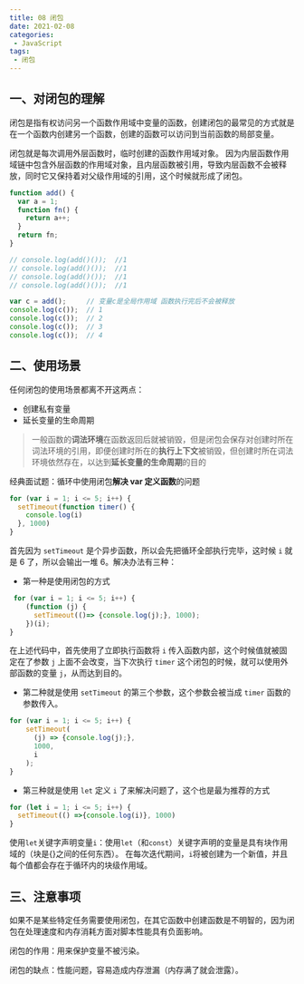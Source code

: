 ```yaml
---
title: 08 闭包
date: 2021-02-08
categories: 
 - JavaScript
tags:
 - 闭包
---
```


## 一、对闭包的理解

闭包是指有权访问另一个函数作用域中变量的函数，创建闭包的最常见的方式就是在一个函数内创建另一个函数，创建的函数可以访问到当前函数的局部变量。

闭包就是每次调用外层函数时，临时创建的函数作用域对象。
因为内层函数作用域链中包含外层函数的作用域对象，且内层函数被引用，导致内层函数不会被释放，同时它又保持着对父级作用域的引用，这个时候就形成了闭包。

```js
function add() {
  var a = 1;
  function fn() {
    return a++;
  }
  return fn;
}

// console.log(add()());  //1
// console.log(add()());  //1
// console.log(add()());  //1
// console.log(add()());  //1

var c = add();     // 变量c是全局作用域 函数执行完后不会被释放
console.log(c());  // 1
console.log(c());  // 2
console.log(c());  // 3
console.log(c());  // 4
```

## 二、使用场景

任何闭包的使用场景都离不开这两点：

- 创建私有变量
- 延长变量的生命周期

> 一般函数的**词法环境**在函数返回后就被销毁，但是闭包会保存对创建时所在词法环境的引用，即便创建时所在的**执行上下文**被销毁，但创建时所在词法环境依然存在，以达到**延长变量的生命周期**的目的

经典面试题：循环中使用闭包**解决 var 定义函数**的问题

```js
for (var i = 1; i <= 5; i++) {
  setTimeout(function timer() {
    console.log(i)
  }, 1000)
}
```

首先因为 `setTimeout` 是个异步函数，所以会先把循环全部执行完毕，这时候 `i` 就是 6 了，所以会输出一堆 6。解决办法有三种：

- 第一种是使用闭包的方式

```javascript
 for (var i = 1; i <= 5; i++) {
    (function (j) {
      setTimeout(()=> {console.log(j);}, 1000);
    })(i);
}
```

在上述代码中，首先使用了立即执行函数将 `i` 传入函数内部，这个时候值就被固定在了参数 `j` 上面不会改变，当下次执行 `timer` 这个闭包的时候，就可以使用外部函数的变量 `j`，从而达到目的。

- 第二种就是使用 `setTimeout` 的第三个参数，这个参数会被当成 `timer` 函数的参数传入。

```javascript
for (var i = 1; i <= 5; i++) {
    setTimeout(
      (j) => {console.log(j);},
      1000,
      i
    );
}
```

- 第三种就是使用 `let` 定义 `i` 了来解决问题了，这个也是最为推荐的方式

```javascript
for (let i = 1; i <= 5; i++) {
  setTimeout(() =>{console.log(i)}, 1000)
}
```
使用`let`关键字声明变量`i`：使用`let`（和`const`）关键字声明的变量是具有块作用域的（块是{}之间的任何东西）。
在每次迭代期间，`i`将被创建为一个新值，并且每个值都会存在于循环内的块级作用域。


## 三、注意事项

如果不是某些特定任务需要使用闭包，在其它函数中创建函数是不明智的，因为闭包在处理速度和内存消耗方面对脚本性能具有负面影响。

闭包的作用：用来保护变量不被污染。

闭包的缺点：性能问题，容易造成内存泄漏（内存满了就会泄露）。